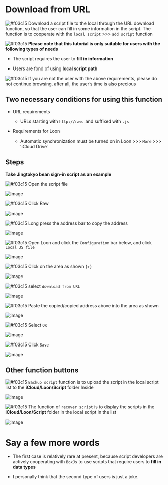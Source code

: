 # Download from URL

![#f03c15](https://placehold.it/15/f03c15/000000?text=+) Download a script file to the local through the URL download function, so that the user can fill in some information in the script. The function is to cooperate with the `local script` >>> `add script` function

![#f03c15](https://placehold.it/15/f03c15/000000?text=+) **Please note that this tutorial is only suitable for users with the following types of needs**

- The script requires the user to **fill in information**

- Users are fond of using **local script path**

![#f03c15](https://placehold.it/15/f03c15/000000?text=+) If you are not the user with the above requirements, please do not continue browsing, after all, the user’s time is also precious

## Two necessary conditions for using this function

- URL requirements

  - URLs starting with `http://raw.` and suffixed with `.js`

- Requirements for Loon

  - Automatic synchronization must be turned on in Loon >>> `More` >>> ʻiCloud Drive`

## Steps

**Take Jingtokyo bean sign-in script as an example**

![#f03c15](https://placehold.it/15/f03c15/000000?text=+) Open the script file

![image](https://raw.githubusercontent.com/TiyNa/LoonManualimg/main/Plus/JaveScript_1_1.jpg)

![#f03c15](https://placehold.it/15/f03c15/000000?text=+) Click Raw

![image](https://raw.githubusercontent.com/TiyNa/LoonManualimg/main/Plus/JaveScript_1_2.jpg)

![#f03c15](https://placehold.it/15/f03c15/000000?text=+) Long press the address bar to copy the address

![image](https://raw.githubusercontent.com/TiyNa/LoonManualimg/main/Plus/Download_From_URL_1.jpg)
 
![#f03c15](https://placehold.it/15/f03c15/000000?text=+) Open Loon and click the `Configuration` bar below, and click `Local JS file`

![image](https://raw.githubusercontent.com/TiyNa/LoonManualimg/main/Plus/Download_From_URL.jpg)
 
![#f03c15](https://placehold.it/15/f03c15/000000?text=+) Click on the area as shown (+)

![image](https://raw.githubusercontent.com/TiyNa/LoonManualimg/main/Plus/Download_From_URL_2.jpg)
 
![#f03c15](https://placehold.it/15/f03c15/000000?text=+) select `download from URL`

![image](https://raw.githubusercontent.com/TiyNa/LoonManualimg/main/Plus/Download_From_URL_3.jpg)
 
![#f03c15](https://placehold.it/15/f03c15/000000?text=+) Paste the copied/copied address above into the area as shown

![image](https://raw.githubusercontent.com/TiyNa/LoonManualimg/main/Plus/Download_From_URL_4.jpg)

![#f03c15](https://placehold.it/15/f03c15/000000?text=+) Select `OK`

![image](https://raw.githubusercontent.com/TiyNa/LoonManualimg/main/Plus/Download_From_URL_5.jpg)

![#f03c15](https://placehold.it/15/f03c15/000000?text=+) Click `Save`

![image](https://raw.githubusercontent.com/TiyNa/LoonManualimg/main/Plus/Download_From_URL_6.jpg)

## Other function buttons

![#f03c15](https://placehold.it/15/f03c15/000000?text=+) `Backup script` function is to upload the script in the local script list to the **iCloud/Loon/Script** folder Inside

![image](https://raw.githubusercontent.com/TiyNa/LoonManualimg/main/Plus/Download_From_URL_Backup.jpg)

![#f03c15](https://placehold.it/15/f03c15/000000?text=+) The function of `recover script` is to display the scripts in the **iCloud/Loon/Script** folder in the local script In the list

![image](https://raw.githubusercontent.com/TiyNa/LoonManualimg/main/Plus/Download_From_URL_Restore.jpg)

# Say a few more words

- The first case is relatively rare at present, because script developers are actively cooperating with `BoxJs` to use scripts that require users to **fill in data types**

- I personally think that the second type of users is just a joke.